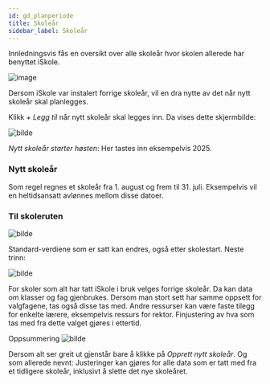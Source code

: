 ```yaml
---
id: gd_planperiode
title: Skoleår
sidebar_label: Skoleår
---
```


Innledningsvis fås en oversikt over alle skoleår hvor skolen allerede har benyttet iSkole.

![image](https://github.com/BarmanHanssen/iskole/assets/80097133/019d00d0-4cc3-4748-8edb-855f8747818a)

Dersom iSkole var instalert forrige skoleår, vil en dra nytte av det når nytt skoleår skal planlegges.

Klikk  _+ Legg til_ når nytt skoleår skal legges inn. Da vises dette skjermbilde:

![bilde](https://github.com/BarmanHanssen/iskole/assets/80097133/d18104e8-8bd4-4898-a69b-23a0d5fa757e)

_Nytt skoleår starter høsten_: 
Her tastes inn eksempelvis 2025. 
### Nytt skoleår
Som regel  regnes et skoleår fra 1. august og frem til 31. juli. Eksempelvis vil en heltidsansatt avlønnes mellom disse datoer. 
### Til skoleruten
![bilde](https://github.com/BarmanHanssen/iskole/assets/80097133/9a51b67c-8d6a-4671-ac1e-f077f1c98c6b)

Standard-verdiene som er satt kan endres, også etter skolestart. Neste trinn:

![bilde](https://github.com/BarmanHanssen/iskole/assets/80097133/78d08e97-7878-4ac3-b40b-3a58c5501e88)

For skoler som alt har tatt iSkole i bruk velges forrige skoleår. Da kan data om klasser og fag gjenbrukes. Dersom man stort sett har samme oppsett for valgfagene, tas også disse tas med. Andre ressurser kan være faste tilegg for enkelte lærere, eksempelvis ressurs for rektor. Finjustering av hva som tas med fra dette valget gjøres i ettertid.

Oppsummering
![bilde](https://github.com/BarmanHanssen/iskole/assets/80097133/4f4e0f72-7a59-4bcc-b0d7-ecdcea001b1d)

Dersom alt ser greit ut gjenstår bare å klikke på _Opprett nytt skoleår_. Og som allerede nevnt: Justeringer kan gjøres for alle data som er tatt med fra et tidligere skoleår, inklusivt å slette det nye skoleåret.





